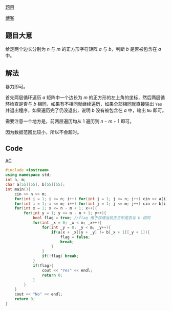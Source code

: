 [题目](https://www.luogu.com.cn/problem/AT2328)

[博客](https://www.luogu.com.cn/blog/achjuncool/solution-at2328)

## 题目大意

给定两个边长分别为 $n$ 与 $m$ 的正方形字符矩阵 $a$ 与 $b$，判断 $b$ 是否被包含在 $a$ 中。

## 解法

暴力即可。

首先两层循环遍历 $a$ 矩阵中一个边长为 $m$ 的正方形的左上角的坐标，然后两层循环检查是否与 $b$ 相同，如果有不相同就继续遍历，如果全部相同就直接输出 ```Yes``` 并退出程序，如果遍历完了仍没退出，说明 $b$ 没有被包含在 $a$ 中，输出 ```No``` 即可。

需要注意一个地方是，前两层遍历均从 $1$ 遍历到 $n-m+1$ 即可。

因为数据范围比较小，所以不会超时。

## Code

[AC](https://www.luogu.com.cn/record/83908170)

```cpp
#include <iostream>
using namespace std;
int n, m;
char a[55][55], b[55][55];
int main(){
	cin >> n >> m;
	for(int i = 1; i <= n; i++) for(int j = 1; j <= n; j++) cin >> a[i][j];
	for(int i = 1; i <= m; i++) for(int j = 1; j <= m; j++) cin >> b[i][j];
	for(int x = 1; x <= n - m + 1; x++){
		for(int y = 1; y <= n - m + 1; y++){
			bool flag = true; //flag 用于存储当前正方形是否与 b 相同
			for(int _x = 0; _x < m; _x++){
				for(int _y = 0; _y < m; _y++){
					if(a[x + _x][y + _y] != b[_x + 1][_y + 1]){
						flag = false;
						break;
					}
				}
				if(!flag) break;
			}
			if(flag){
				cout << "Yes" << endl;
				return 0;
			}
		}
	}
	cout << "No" << endl;
    return 0;
}
```
